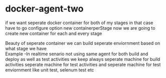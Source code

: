 # docker-agent-two

if we want seperate docker container for both of my stages in that case 
have to go configure option new containerperStage 
now we are going to create new container for each and every stage

Beauty of seperate container we can build seperate enviornment based on what stage we have  
Example -In realtime senario not using same agent for both build and deploy as well as test activities 
we keep always seperate machine for build activities seperate machine for test activities and seperate machine for test enviornment
like unit test, selenum test etc 
